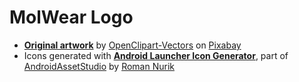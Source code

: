 # MolWear Logo  

 * **[Original artwork](https://pixabay.com/p-150409)** by [OpenClipart-Vectors](https://pixabay.com/en/users/OpenClipart-Vectors-30363/) on [Pixabay](https://pixabay.com)  
 * Icons generated with **[Android Launcher Icon Generator](https://romannurik.github.io/AndroidAssetStudio/icons-launcher.html)**, part of [AndroidAssetStudio](https://romannurik.github.io/AndroidAssetStudio) by [Roman Nurik](https://github.com/romannurik)  

